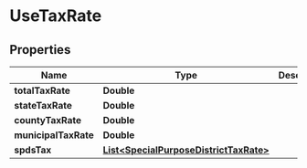 
# UseTaxRate

## Properties
Name | Type | Description | Notes
------------ | ------------- | ------------- | -------------
**totalTaxRate** | **Double** |  |  [optional]
**stateTaxRate** | **Double** |  |  [optional]
**countyTaxRate** | **Double** |  |  [optional]
**municipalTaxRate** | **Double** |  |  [optional]
**spdsTax** | [**List&lt;SpecialPurposeDistrictTaxRate&gt;**](SpecialPurposeDistrictTaxRate.md) |  |  [optional]



